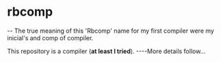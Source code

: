 # rbcomp

-- The true meaning of this 'Rbcomp' name for my first compiler were my inicial's and comp of compiler.

This repository is a compiler (**at least I tried**). 
----More details follow...